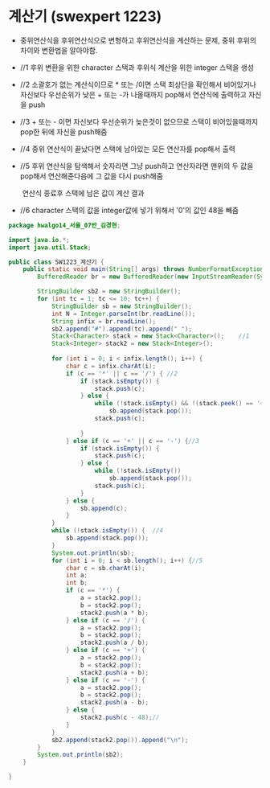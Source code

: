 # 계산기 (swexpert 1223)



- 중위연산식을 후위연산식으로 변형하고 후위연산식을 계산하는 문제, 중위 후위의 차이와 변환법을 알아야함.

- //1 후위 변환을 위한 character 스택과 후위식 계산을 위한 integer 스택을 생성

- //2 소괄호가 없는 계산식이므로 * 또는 /이면 스택 최상단을 확인해서 비어있거나 자신보다 우선순위가 낮은 + 또는 -가 나올때까지 pop해서 연산식에 출력하고 자신을 push

- //3 + 또는 - 이면 자신보다 우선순위가 늦은것이 없으므로 스택이 비어있을때까지 pop한 뒤에 자신을 push해줌

- //4 중위 연산식이 끝났다면 스택에 남아있는 모든 연산자를 pop해서 출력

- //5 후위 연산식을 탐색해서 숫자라면 그냥 push하고 연산자라면 맨위의 두 값을 pop해서 연산해준다음에 그 값을 다시 push해줌

  ​	연산식 종료후 스택에 남은 값이 계산 결과

- //6 character 스택의 값을 integer값에 넣기 위해서 '0'의 값인 48을 빼줌



```java
package hwalgo14_서울_07반_김경현;

import java.io.*;
import java.util.Stack;

public class SW1223_계산기 {
	public static void main(String[] args) throws NumberFormatException, IOException {
		BufferedReader br = new BufferedReader(new InputStreamReader(System.in));

		StringBuilder sb2 = new StringBuilder();
		for (int tc = 1; tc <= 10; tc++) {
			StringBuilder sb = new StringBuilder();
			int N = Integer.parseInt(br.readLine());
			String infix = br.readLine();
			sb2.append("#").append(tc).append(" ");
			Stack<Character> stack = new Stack<Character>();	//1
			Stack<Integer> stack2 = new Stack<Integer>();
	
			for (int i = 0; i < infix.length(); i++) {
				char c = infix.charAt(i);
				if (c == '*' || c == '/') {	//2
					if (stack.isEmpty()) {
						stack.push(c);
					} else {
						while (!stack.isEmpty() && !(stack.peek() == '+' || stack.peek() == '-'))
							sb.append(stack.pop());
						stack.push(c);
	
					}
				} else if (c == '+' || c == '-') {//3
					if (stack.isEmpty()) {
						stack.push(c);
					} else {
						while (!stack.isEmpty())
							sb.append(stack.pop());
						stack.push(c);
					}
				} else {
					sb.append(c);
				}
			}
			while (!stack.isEmpty()) {	//4
				sb.append(stack.pop());
			}
			System.out.println(sb);
			for (int i = 0; i < sb.length(); i++) {//5
				char c = sb.charAt(i);
				int a;
				int b;
				if (c == '*') {
					a = stack2.pop();
					b = stack2.pop();
					stack2.push(a * b);
				} else if (c == '/') {
					a = stack2.pop();
					b = stack2.pop();
					stack2.push(a / b);
				} else if (c == '+') {
					a = stack2.pop();
					b = stack2.pop();
					stack2.push(a + b);
				} else if (c == '-') {
					a = stack2.pop();
					b = stack2.pop();
					stack2.push(a - b);
				} else {
					stack2.push(c - 48);//
				}
			}
			sb2.append(stack2.pop()).append("\n");
		}
		System.out.println(sb2);
	}

}
```

